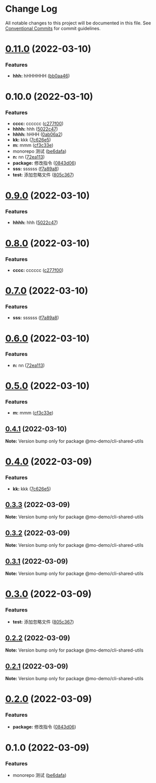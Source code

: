# Change Log

All notable changes to this project will be documented in this file.
See [Conventional Commits](https://conventionalcommits.org) for commit guidelines.

# [0.11.0](https://github.com/gk7261234/my-monorepo/compare/cli-shared-utils@0.10.0...cli-shared-utils@0.11.0) (2022-03-10)


### Features

* **hhh:** hHHHHHH ([bb0aa46](https://github.com/gk7261234/my-monorepo/commit/bb0aa4647c65aed32c2509564531f291115d0cab))





# 0.10.0 (2022-03-10)


### Features

* **cccc:** cccccc ([c277f00](https://github.com/gk7261234/my-monorepo/commit/c277f00d75707c7dae88975fcf60ae0d4531ee47))
* **hhhh:** hhh ([5022c47](https://github.com/gk7261234/my-monorepo/commit/5022c4701acbc0eb039d4fb2a275d275e0547be2))
* **hhhh:** hHHH ([0ab06a2](https://github.com/gk7261234/my-monorepo/commit/0ab06a2f9d270d3aaadd2c371083713088a0ada3))
* **kk:** kkk ([7c626e5](https://github.com/gk7261234/my-monorepo/commit/7c626e565919d24ae27e3609bdd80f50c7c3ad75))
* **m:** mmm ([cf3c33e](https://github.com/gk7261234/my-monorepo/commit/cf3c33e055d95a94259724bbd07cb06bff1ef361))
* monorepo 测试 ([be6dafa](https://github.com/gk7261234/my-monorepo/commit/be6dafa78c16cb897007a11d96f01f79eac5d149))
* **n:** nn ([72ea113](https://github.com/gk7261234/my-monorepo/commit/72ea113e080abff47068eb205b0332e942b7c700))
* **package:** 修改指令 ([0843d06](https://github.com/gk7261234/my-monorepo/commit/0843d06d542754d528f9cf2f7ae85a646c6e4b34))
* **sss:** ssssss ([f7a89a8](https://github.com/gk7261234/my-monorepo/commit/f7a89a819f7bdb98f23cd1b68868388c656af7a6))
* **test:** 添加忽略文件 ([805c367](https://github.com/gk7261234/my-monorepo/commit/805c367fe579a7f5b33390e2b31b7e1999cdad19))





# [0.9.0](https://github.com/gk7261234/my-monorepo/compare/@mo-demo/cli-shared-utils@0.8.0...@mo-demo/cli-shared-utils@0.9.0) (2022-03-10)


### Features

* **hhhh:** hhh ([5022c47](https://github.com/gk7261234/my-monorepo/commit/5022c4701acbc0eb039d4fb2a275d275e0547be2))





# [0.8.0](https://github.com/gk7261234/my-monorepo/compare/@mo-demo/cli-shared-utils@0.7.0...@mo-demo/cli-shared-utils@0.8.0) (2022-03-10)


### Features

* **cccc:** cccccc ([c277f00](https://github.com/gk7261234/my-monorepo/commit/c277f00d75707c7dae88975fcf60ae0d4531ee47))





# [0.7.0](https://github.com/gk7261234/my-monorepo/compare/@mo-demo/cli-shared-utils@0.6.0...@mo-demo/cli-shared-utils@0.7.0) (2022-03-10)


### Features

* **sss:** ssssss ([f7a89a8](https://github.com/gk7261234/my-monorepo/commit/f7a89a819f7bdb98f23cd1b68868388c656af7a6))





# [0.6.0](https://github.com/gk7261234/my-monorepo/compare/@mo-demo/cli-shared-utils@0.5.0...@mo-demo/cli-shared-utils@0.6.0) (2022-03-10)


### Features

* **n:** nn ([72ea113](https://github.com/gk7261234/my-monorepo/commit/72ea113e080abff47068eb205b0332e942b7c700))





# [0.5.0](https://github.com/gk7261234/my-monorepo/compare/@mo-demo/cli-shared-utils@0.4.1...@mo-demo/cli-shared-utils@0.5.0) (2022-03-10)


### Features

* **m:** mmm ([cf3c33e](https://github.com/gk7261234/my-monorepo/commit/cf3c33e055d95a94259724bbd07cb06bff1ef361))





## [0.4.1](https://github.com/gk7261234/my-monorepo/compare/@mo-demo/cli-shared-utils@0.4.0...@mo-demo/cli-shared-utils@0.4.1) (2022-03-10)

**Note:** Version bump only for package @mo-demo/cli-shared-utils





# [0.4.0](https://github.com/gk7261234/my-monorepo/compare/@mo-demo/cli-shared-utils@0.3.3...@mo-demo/cli-shared-utils@0.4.0) (2022-03-09)


### Features

* **kk:** kkk ([7c626e5](https://github.com/gk7261234/my-monorepo/commit/7c626e565919d24ae27e3609bdd80f50c7c3ad75))





## [0.3.3](https://github.com/gk7261234/my-monorepo/compare/@mo-demo/cli-shared-utils@0.3.2...@mo-demo/cli-shared-utils@0.3.3) (2022-03-09)

**Note:** Version bump only for package @mo-demo/cli-shared-utils





## [0.3.2](https://github.com/gk7261234/my-monorepo/compare/@mo-demo/cli-shared-utils@0.3.1...@mo-demo/cli-shared-utils@0.3.2) (2022-03-09)

**Note:** Version bump only for package @mo-demo/cli-shared-utils





## [0.3.1](https://github.com/gk7261234/my-monorepo/compare/@mo-demo/cli-shared-utils@0.3.0...@mo-demo/cli-shared-utils@0.3.1) (2022-03-09)

**Note:** Version bump only for package @mo-demo/cli-shared-utils





# [0.3.0](https://github.com/gk7261234/my-monorepo/compare/@mo-demo/cli-shared-utils@0.2.2...@mo-demo/cli-shared-utils@0.3.0) (2022-03-09)


### Features

* **test:** 添加忽略文件 ([805c367](https://github.com/gk7261234/my-monorepo/commit/805c367fe579a7f5b33390e2b31b7e1999cdad19))





## [0.2.2](https://github.com/gk7261234/my-monorepo/compare/@mo-demo/cli-shared-utils@0.2.1...@mo-demo/cli-shared-utils@0.2.2) (2022-03-09)

**Note:** Version bump only for package @mo-demo/cli-shared-utils





## [0.2.1](https://github.com/gk7261234/my-monorepo/compare/@mo-demo/cli-shared-utils@0.2.0...@mo-demo/cli-shared-utils@0.2.1) (2022-03-09)

**Note:** Version bump only for package @mo-demo/cli-shared-utils





# [0.2.0](https://github.com/gk7261234/my-monorepo/compare/@mo-demo/cli-shared-utils@0.1.0...@mo-demo/cli-shared-utils@0.2.0) (2022-03-09)


### Features

* **package:** 修改指令 ([0843d06](https://github.com/gk7261234/my-monorepo/commit/0843d06d542754d528f9cf2f7ae85a646c6e4b34))





# 0.1.0 (2022-03-09)


### Features

* monorepo 测试 ([be6dafa](https://github.com/gk7261234/my-monorepo/commit/be6dafa78c16cb897007a11d96f01f79eac5d149))
